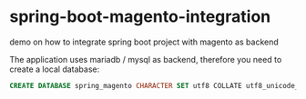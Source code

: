 # spring-boot-magento-integration
demo on how to integrate spring boot project with magento as backend

The application uses mariadb / mysql as backend, therefore you need to create a local database:

```sql
CREATE DATABASE spring_magento CHARACTER SET utf8 COLLATE utf8_unicode_ci;
```
